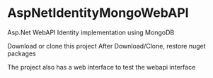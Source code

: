 # AspNetIdentityMongoWebAPI
Asp.Net WebAPI Identity implementation using MongoDB

Download or clone this project
After Download/Clone, restore nuget packages

The project also has a web interface to test the webapi interface
